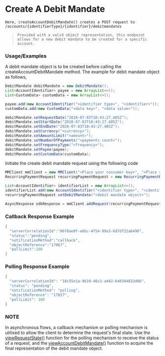 # Create A Debit Mandate

`Here, createAccountDebitMandate() creates a POST request to /accounts/{identifierType}/{identifier}/debitmandates`

> `Provided with a valid object representation, this endpoint allows for a new debit mandate to be created for a specific account.`

### Usage/Examples

A debit mandate object is to be created before calling the createAccountDebitMandate method. The example for debit mandate object as follows,

```java
DebitMandate debitMandate = new DebitMandate();
List<AccountIdentifier> payee = new ArrayList<>();
List<CustomData> customData = new ArrayList<>();

payee.add(new AccountIdentifier("<identifier type>", "<identifier>"));
customData.add(new CustomData("<data key>", "<data value>"));

debitMandate.setRequestDate("2018-07-03T10:43:27.405Z");
debitMandate.setStartDate("2018-07-03T10:43:27.405Z");
debitMandate.setEndDate("2028-07-03T10:43:27.405Z");
debitMandate.setCurrency("<currency>");
debitMandate.setAmountLimit("<amount>");
debitMandate.setNumberOfPayments("<payments count>");
debitMandate.setFrequencyType("<frequency>");
debitMandate.setPayee(payee);
debitMandate.setCustomData(customData);
```
Initiate the create debit mandate request using the following code

```java
MMClient mmClient = new MMClient("<Place your consumer key>", "<Place your consumer secret>", "<Place your API key>");
RecurringPaymentRequest recurringPaymentRequest = new RecurringPaymentRequest();

List<AccountIdentifier> identifierList = new ArrayList<>();
identifierList.add(new AccountIdentifier("<identifier type>", "<identifier>"));
recurringPaymentRequest.setDebitMandate("<debit mandate object>");

AsyncResponse sdkResponse = mmClient.addRequest(recurringPaymentRequest).createAccountDebitMandate(new Identifiers(identifierList));
```

### Callback Response Example

```java
{ 
  "serverCorrelationId":"06f8ae9f-e6bc-4f54-99a3-6d7df22a6496",
  "status":"pending",
  "notificationMethod":"callback",
  "objectReference":"17067",
  "pollLimit":100
}
```

### Polling Response Example

```java
{
  "serverCorrelationId": "18c55e1a-9619-46c2-a442-640344832d06",
  "status": "pending",
  "notificationMethod": "polling",
  "objectReference": "17827",
  "pollLimit": 100
}
```

### NOTE

In asynchronous flows, a callback mechanism or polling mechanism is utilised to allow the client to determine the request's final state.
Use the <a href="viewRequestState.Readme.md">viewRequestState()</a> function for the polling mechanism to receive the status of a request, and the <a href="viewAccountDebitMandate.Readme.md">viewAccountDebitMandate()</a>
function to acquire the final representation of the debit mandate object.